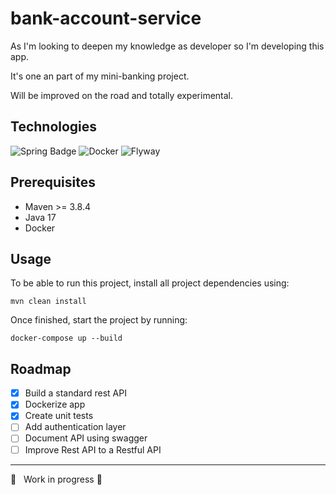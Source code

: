 # bank-account-service

As I'm looking to deepen my knowledge as developer so I'm developing this app.

It's one an part of my mini-banking project.

Will be improved on the road and totally experimental.

## Technologies

![Spring Badge](https://img.shields.io/badge/Spring-6DB33F?style=for-the-badge&logo=spring&logoColor=white)
![Docker](https://img.shields.io/badge/Docker-2CA5E0?style=for-the-badge&logo=docker&logoColor=white)
![Flyway](https://img.shields.io/badge/FLyway-CC0000?style=for-the-badge&logo=flyway&logoColor=white)

## Prerequisites

- Maven >= 3.8.4
- Java 17
- Docker

## Usage

To be able to run this project, install all project dependencies using:

    mvn clean install

Once finished, start the project by running:

    docker-compose up --build

## Roadmap

- [x] Build a standard rest API
- [x] Dockerize app
- [x] Create unit tests
- [ ] Add authentication layer
- [ ] Document API using swagger
- [ ] Improve Rest API to a Restful API

---

:construction: &nbsp; Work in progress :construction:
